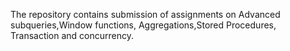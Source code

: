 The repository contains submission of assignments on Advanced subqueries,Window functions, Aggregations,Stored Procedures, Transaction and concurrency.
